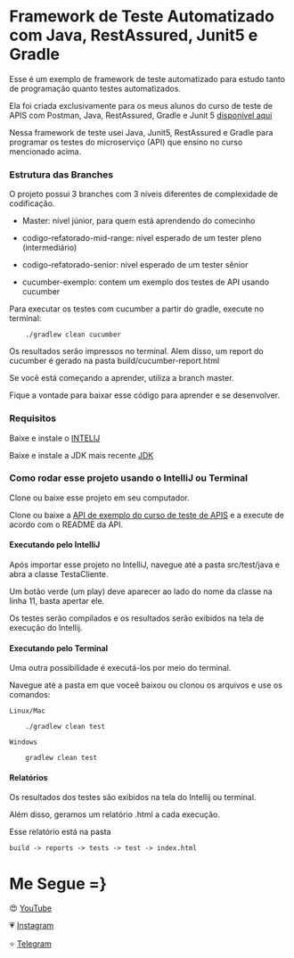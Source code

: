 # Framework de Teste Automatizado com Java, RestAssured, Junit5 e Gradle

Esse é um exemplo de framework de teste automatizado para estudo tanto de programação quanto testes automatizados.

Ela foi criada exclusivamente para os meus alunos do curso de teste de APIS com Postman, Java, RestAssured, Gradle e Junit 5 [disponível aqui](https://viniciuspessoni.com/curso-testando-apis-com-postman-do-zero)

Nessa framework de teste usei Java, Junit5, RestAssured e Gradle para programar os testes do microserviço (API) que ensino no curso mencionado acima.

### Estrutura das Branches

O projeto possui 3 branches com 3 níveis diferentes de complexidade de codificação. 

* Master: nível júnior, para quem está aprendendo do comecinho

* codigo-refatorado-mid-range: nível esperado de um tester pleno (intermediário)

* codigo-refatorado-senior: nível esperado de um tester sênior 

* cucumber-exemplo: contem um exemplo dos testes de API usando cucumber

Para executar os testes com cucumber a partir do gradle, execute no terminal:

        ./gradlew clean cucumber

Os resultados serão impressos no terminal. Alem disso, um report do cucumber é gerado na pasta build/cucumber-report.html


Se você está começando a aprender, utiliza a branch master.  

Fique a vontade para baixar esse código para aprender e se desenvolver.



### Requisitos

Baixe e instale o [INTELIJ](https://www.jetbrains.com/idea/)

Baixe e instale a JDK mais recente [JDK](https://www.oracle.com/technetwork/java/javase/downloads/jdk8-downloads-2133151.html)


### Como rodar esse projeto usando o IntelliJ ou Terminal
Clone ou baixe esse projeto em seu computador.

Clone ou baixe a [API de exemplo do curso de teste de APIS](https://github.com/vinnypessoni/exemplo-API) e a execute de acordo com o README da API.


#### Executando pelo IntelliJ

Após importar esse projeto no IntelliJ, navegue até a pasta src/test/java e abra a classe TestaCliente.

Um botão verde (um play) deve aparecer ao lado do nome da classe na linha 11, basta apertar ele.

Os testes serão compilados e os resultados serão exibidos na tela de execução do Intellij.

#### Executando pelo Terminal

Uma outra possibilidade é executá-los por meio do terminal.

Navegue até a pasta em que voceê baixou ou clonou os arquivos e use os comandos:
 
    Linux/Mac
    
        ./gradlew clean test  
    
    Windows
    
        gradlew clean test 

#### Relatórios

Os resultados dos testes são exibidos na tela do Intellij ou terminal.
 
Além disso, geramos um relatório .html a cada execução. 

Esse relatório está na pasta 

    build -> reports -> tests -> test -> index.html


#  Me Segue =}

😍 [YouTube]( https://www.youtube.com/c/pessonizando) 

💗 [Instagram](https://www.instagram.com/pessonizando)

⭐ [Telegram](https://t.me/pessonizando)
